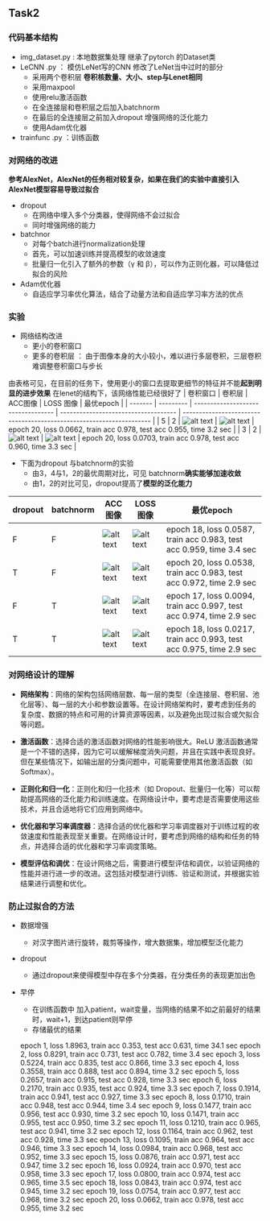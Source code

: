 ## Task2
### 代码基本结构
- img_dataset.py : 本地数据集处理 继承了pytorch 的Dataset类
- LeCNN .py ： 模仿LeNet写的CNN 修改了LeNet当中过时的部分
  - 采用两个卷积层  **卷积核数量、大小、step与Lenet相同**
  - 采用maxpool
  - 使用relu激活函数
  - 在全连接层和卷积层之后加入batchnorm
  - 在最后的全连接层之前加入dropout 增强网络的泛化能力
  - 使用Adam优化器
- trainfunc .py ：训练函数

### 对网络的改进
**参考AlexNet，AlexNet的任务相对较复杂，如果在我们的实验中直接引入AlexNet模型容易导致过拟合**
- dropout
  - 在网络中埋入多个分类器，使得网络不会过拟合
  - 同时增强网络的能力
- batchnor
  - 对每个batch进行normalization处理
  - 首先，可以加速训练并提高模型的收敛速度
  - 批量归一化引入了额外的参数（γ 和 β），可以作为正则化器，可以降低过拟合的风险
- Adam优化器
  - 自适应学习率优化算法，结合了动量方法和自适应学习率方法的优点

### 实验
- 网络结构改进
  - 更小的卷积窗口
  - 更多的卷积层 ： 由于图像本身的大小较小，难以进行多层卷积，三层卷积难调整卷积窗口与步长
  
由表格可见，在目前的任务下，使用更小的窗口去提取更细节的特征并不能**起到明显的进步效果**
在lenet的结构下，该网络性能已经很好了
| 卷积窗口 | 卷积层 | ACC图像                            | LOSS 图像                            | 最优epoch                                                            |
| ------- | --------- | ---------------------------------- | ------------------------------------ | -------------------------------------------------------------------- |
|   5    |     2     | ![alt text](experience/32_acc.png) | ![alt text](experience/32_train.png) | epoch 20, loss 0.0662, train acc 0.978, test acc 0.955, time 3.2 sec |
|    3    |      2    | ![alt text](experience/52_acc.png) | ![alt text](experience/52_train.png) | epoch 20, loss 0.0703, train acc 0.978, test acc 0.960, time 3.3 sec |



- 下面为dropout 与batchnorm的实验
    - 由3，4与1，2的最优周期对比，可见 batchnorm**确实能够加速收敛**
    - 由1，2的对比可见，dropout提高了**模型的泛化能力**


|dropout | batchnorm                   | ACC图像                                         | LOSS 图像 |  最优epoch|
| --------|-------------- | -------------------------------------------- |-----------| --------|
|   F    |    F   |         ![alt text](experience/FF_acc.png) | ![alt text](experience/TT_train.png)|epoch 18, loss 0.0587, train acc 0.983, test acc 0.959, time 3.4 sec|
|    T    |    F     |    ![alt text](experience/TF_acc.png)    |![alt text](experience/TF_train.png)|epoch 20, loss 0.0538, train acc 0.983, test acc 0.972, time 2.9 sec|
|    F    |    T    |    ![alt text](experience/FT_acc.png)     |![alt text](experience/FT_train.png)|epoch 17, loss 0.0094, train acc 0.997, test acc 0.974, time 2.9 sec|
|    T    |    T     |    ![alt text](experience/TT_acc.png)    |![alt text](experience/FF_train.png)|epoch 18, loss 0.0217, train acc 0.993, test acc 0.975, time 2.9 sec|
### 对网络设计的理解


* **网络架构**：网络的架构包括网络层数、每一层的类型（全连接层、卷积层、池化层等）、每一层的大小和参数设置等。在设计网络架构时，要考虑到任务的复杂度、数据的特点和可用的计算资源等因素，以及避免出现过拟合或欠拟合等问题。

* **激活函数**：选择合适的激活函数对网络的性能影响很大。ReLU 激活函数通常是一个不错的选择，因为它可以缓解梯度消失问题，并且在实践中表现良好。但在某些情况下，如输出层的分类问题中，可能需要使用其他激活函数（如 Softmax）。

* **正则化和归一化**：正则化和归一化技术（如 Dropout、批量归一化等）可以帮助提高网络的泛化能力和训练速度。在网络设计中，要考虑是否需要使用这些技术，并且合适地将它们应用到网络中。

* **优化器和学习率调度器**：选择合适的优化器和学习率调度器对于训练过程的收敛速度和性能表现至关重要。在网络设计时，要考虑到网络的结构和任务的特点，并选择合适的优化器和学习率调度策略。

* **模型评估和调优**：在设计网络之后，需要进行模型评估和调优，以验证网络的性能并进行进一步的改进。这包括对模型进行训练、验证和测试，并根据实验结果进行调整和优化。

### 防止过拟合的方法
- 数据增强
  - 对汉字图片进行旋转，裁剪等操作，增大数据集，增加模型泛化能力
- dropout
  - 通过dropout来使得模型中存在多个分类器，在分类任务的表现更加出色
- 早停
  - 在训练函数中 加入patient，wait变量，当网络的结果不如之前最好的结果时，wait+1，到达patient则早停
  - 存储最优的结果
  
  epoch 1, loss 1.8963, train acc 0.353, test acc 0.631, time 34.1 sec
epoch 2, loss 0.8291, train acc 0.731, test acc 0.782, time 3.4 sec
epoch 3, loss 0.5224, train acc 0.835, test acc 0.866, time 3.3 sec
epoch 4, loss 0.3558, train acc 0.888, test acc 0.894, time 3.2 sec
epoch 5, loss 0.2657, train acc 0.915, test acc 0.928, time 3.3 sec
epoch 6, loss 0.2170, train acc 0.935, test acc 0.924, time 3.3 sec
epoch 7, loss 0.1914, train acc 0.941, test acc 0.927, time 3.3 sec
epoch 8, loss 0.1710, train acc 0.948, test acc 0.944, time 3.4 sec
epoch 9, loss 0.1477, train acc 0.956, test acc 0.930, time 3.2 sec
epoch 10, loss 0.1471, train acc 0.955, test acc 0.950, time 3.2 sec
epoch 11, loss 0.1210, train acc 0.965, test acc 0.941, time 3.2 sec
epoch 12, loss 0.1164, train acc 0.962, test acc 0.928, time 3.3 sec
epoch 13, loss 0.1095, train acc 0.964, test acc 0.946, time 3.3 sec
epoch 14, loss 0.0984, train acc 0.968, test acc 0.952, time 3.3 sec
epoch 15, loss 0.0876, train acc 0.971, test acc 0.947, time 3.2 sec
epoch 16, loss 0.0924, train acc 0.970, test acc 0.958, time 3.3 sec
epoch 17, loss 0.0800, train acc 0.974, test acc 0.965, time 3.5 sec
epoch 18, loss 0.0843, train acc 0.974, test acc 0.945, time 3.2 sec
epoch 19, loss 0.0754, train acc 0.977, test acc 0.968, time 3.2 sec
epoch 20, loss 0.0662, train acc 0.978, test acc 0.955, time 3.2 sec